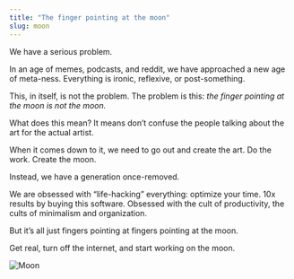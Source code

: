 ```yaml
---
title: "The finger pointing at the moon"
slug: moon
---
```


We have a serious problem.

In an age of memes, podcasts, and reddit, we have approached a new age of meta-ness. Everything is ironic, reflexive, or post-something.

This, in itself, is not the problem. The problem is this: _the finger
pointing at the moon is not the moon._

What does this mean? It means don’t confuse the people talking about the art for the actual artist.

When it comes down to it, we need to go out and create the art. Do the work. Create the moon.

Instead, we have a generation once-removed.

We are obsessed with “life-hacking” everything: optimize your time. 10x
results by buying this software. Obsessed with the cult of productivity,
the cults of minimalism and organization.

But it’s all just fingers pointing at fingers pointing at the moon.

Get real, turn off the internet, and start working on the moon.

![Moon](/images/moon.jpg)
